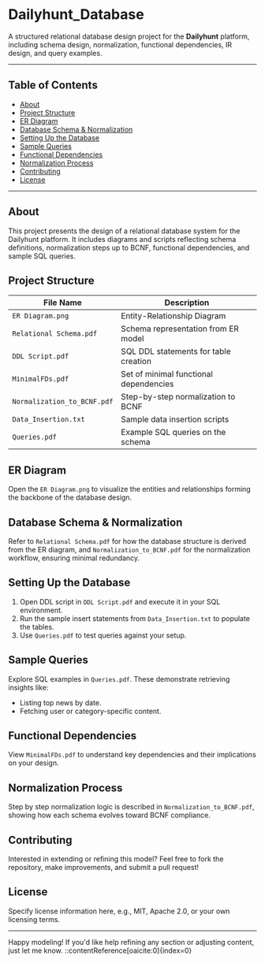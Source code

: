 # Dailyhunt_Database

A structured relational database design project for the **Dailyhunt** platform, including schema design, normalization, functional dependencies, IR design, and query examples.

---

##  Table of Contents

- [About](#about)  
- [Project Structure](#project-structure)  
- [ER Diagram](#er-diagram)  
- [Database Schema & Normalization](#database-schema--normalization)  
- [Setting Up the Database](#setting-up-the-database)  
- [Sample Queries](#sample-queries)  
- [Functional Dependencies](#functional-dependencies)  
- [Normalization Process](#normalization-process)  
- [Contributing](#contributing)  
- [License](#license)

---

## About  
This project presents the design of a relational database system for the Dailyhunt platform. It includes diagrams and scripts reflecting schema definitions, normalization steps up to BCNF, functional dependencies, and sample SQL queries.

## Project Structure  
| File Name                   | Description |
|-----------------------------|-------------|
| `ER Diagram.png`            | Entity-Relationship Diagram |
| `Relational Schema.pdf`     | Schema representation from ER model |
| `DDL Script.pdf`            | SQL DDL statements for table creation |
| `MinimalFDs.pdf`            | Set of minimal functional dependencies |
| `Normalization_to_BCNF.pdf` | Step-by-step normalization to BCNF |
| `Data_Insertion.txt`        | Sample data insertion scripts |
| `Queries.pdf`               | Example SQL queries on the schema |

## ER Diagram  
Open the `ER Diagram.png` to visualize the entities and relationships forming the backbone of the database design.

## Database Schema & Normalization  
Refer to `Relational Schema.pdf` for how the database structure is derived from the ER diagram, and `Normalization_to_BCNF.pdf` for the normalization workflow, ensuring minimal redundancy.

## Setting Up the Database  
1. Open DDL script in `DDL Script.pdf` and execute it in your SQL environment.
2. Run the sample insert statements from `Data_Insertion.txt` to populate the tables.
3. Use `Queries.pdf` to test queries against your setup.

## Sample Queries  
Explore SQL examples in `Queries.pdf`. These demonstrate retrieving insights like:
- Listing top news by date.
- Fetching user or category-specific content.

## Functional Dependencies  
View `MinimalFDs.pdf` to understand key dependencies and their implications on your design.

## Normalization Process  
Step by step normalization logic is described in `Normalization_to_BCNF.pdf`, showing how each schema evolves toward BCNF compliance.

## Contributing  
Interested in extending or refining this model? Feel free to fork the repository, make improvements, and submit a pull request!

## License  
Specify license information here, e.g., MIT, Apache 2.0, or your own licensing terms.

---

Happy modeling! If you'd like help refining any section or adjusting content, just let me know.
::contentReference[oaicite:0]{index=0}
